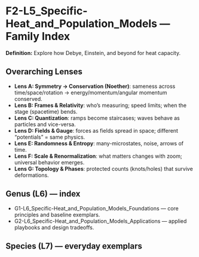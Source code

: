 # F2-L5_Specific-Heat_and_Population_Models — Family Index
**Definition:** Explore how Debye, Einstein, and beyond for heat capacity.

## Overarching Lenses

- **Lens A: Symmetry -> Conservation (Noether)**: sameness across time/space/rotation → energy/momentum/angular momentum conserved.
- **Lens B: Frames & Relativity**: who’s measuring; speed limits; when the stage (spacetime) bends.
- **Lens C: Quantization**: ramps become staircases; waves behave as particles and vice-versa.
- **Lens D: Fields & Gauge**: forces as fields spread in space; different “potentials” = same physics.
- **Lens E: Randomness & Entropy**: many-microstates, noise, arrows of time.
- **Lens F: Scale & Renormalization**: what matters changes with zoom; universal behavior emerges.
- **Lens G: Topology & Phases**: protected counts (knots/holes) that survive deformations.

## Genus (L6) — index
- G1-L6_Specific-Heat_and_Population_Models_Foundations — core principles and baseline exemplars.
- G2-L6_Specific-Heat_and_Population_Models_Applications — applied playbooks and design tradeoffs.

## Species (L7) — everyday exemplars
